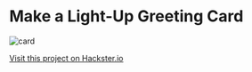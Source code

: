 # Make a Light-Up Greeting Card


![card](/projects/card.png)

[Visit this project on Hackster.io](https://www.hackster.io/agent-hawking-1/create-a-light-up-greeting-card-with-led-stickers-1bc326)
